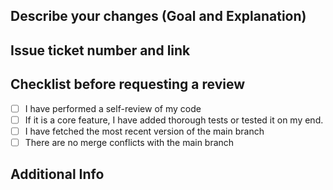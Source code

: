 ## Describe your changes (Goal and Explanation)

## Issue ticket number and link

## Checklist before requesting a review
- [ ] I have performed a self-review of my code
- [ ] If it is a core feature, I have added thorough tests or tested it on my end.
- [ ] I have fetched the most recent version of the main branch
- [ ] There are no merge conflicts with the main branch

## Additional Info
